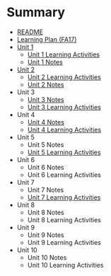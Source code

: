 # Summary

* [README](README.md)
* [Learning Plan \(FA17\)](learning-plan-fa17.md)
* [Unit 1](unit-1.md)
  * [Unit 1 Learning Activities](unit-1/unit-1-learning-activities.md)
  * [Unit 1 Notes](unit-1/unit-1-notes.md)
* [Unit 2](unit-2.md)
  * [Unit 2 Learning Activities](unit-2/unit-2-learning-activities.md)
  * [Unit 2 Notes](unit-2/unit-2-notes.md)
* Unit 3
  * [Unit 3 Notes](unit-3-notes.md)
  * [Unit 3 Learning Activities](unit-3-learning-activities.md)
* Unit 4
  * [Unit 4 Notes](unit-4-notes.md)
  * [Unit 4 Learning Activities](unit-4-learning-activities.md)
* Unit 5
  * Unit 5 Notes
  * [Unit 5 Learning Activities](unit-5-learning-activities.md)
* Unit 6
  * Unit 6 Notes
  * Unit 6 Learning Activities
* Unit 7
  * Unit 7 Notes
  * [Unit 7 Learning Activities](unit-7-learning-activities.md)
* Unit 8
  * Unit 8 Notes
  * Unit 8 Learning Activities
* Unit 9
  * Unit 9 Notes
  * Unit 9 Learning Activities
* Unit 10
  * Unit 10 Notes
  * Unit 10 Learning Activities



